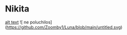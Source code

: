 # Nikita
[alt text](https://avatars2.githubusercontent.com/u/11632545?v=3&s=200)
![ ne poluchilos] (https://github.com/Zoomby1/Luna/blob/main/untitled.svg) 
